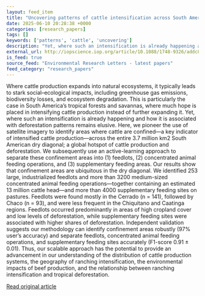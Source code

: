 ```yaml
---
layout: feed_item
title: "Uncovering patterns of cattle intensification across South America’s dry diagonal"
date: 2025-06-10 20:28:38 +0000
categories: [research_papers]
tags: []
keywords: ['patterns', 'cattle', 'uncovering']
description: "Yet, where such an intensification is already happening and how it is associated with deforestation patterns remains elusive"
external_url: http://iopscience.iop.org/article/10.1088/1748-9326/addc81
is_feed: true
source_feed: "Environmental Research Letters - latest papers"
feed_category: "research_papers"
---
```


Where cattle production expands into natural ecosystems, it typically leads to stark social–ecological impacts, including greenhouse gas emissions, biodiversity losses, and ecosystem degradation. This is particularly the case in South America’s tropical forests and savannas, where much hope is placed in intensifying cattle production instead of further expanding it. Yet, where such an intensification is already happening and how it is associated with deforestation patterns remains elusive. Here, we pioneer the use of satellite imagery to identify areas where cattle are confined—a key indicator of intensified cattle production—across the entire 3.7 million km2 South American dry diagonal; a global hotspot of cattle production and deforestation. We subsequently use an active-learning approach to separate these confinement areas into (1) feedlots, (2) concentrated animal feeding operations, and (3) supplementary feeding areas. Our results show that confinement areas are ubiquitous in the dry diagonal. We identified 253 large, industrialized feedlots and more than 3200 medium-sized concentrated animal feeding operations—together containing an estimated 13 million cattle head—and more than 4000 supplementary feeding sites on pastures. Feedlots were found mostly in the Cerrado (n = 141), followed by Chaco (n = 93), and were less frequent in the Chiquitano and Caatinga regions. Feedlots occurred predominantly in areas of high cropland cover and low levels of deforestation, while supplementary feeding sites were associated with higher shares of deforestation. Independent validation suggests our methodology can identify confinement areas robustly (97% user’s accuracy) and separate feedlots, concentrated animal feeding operations, and supplementary feeding sites accurately (F1-score 0.91 ± 0.01). Thus, our scalable approach has the potential to provide an advancement in our understanding of the distribution of cattle production systems, the geography of ranching intensification, the environmental impacts of beef production, and the relationship between ranching intensification and tropical deforestation.

[Read original article](http://iopscience.iop.org/article/10.1088/1748-9326/addc81)
